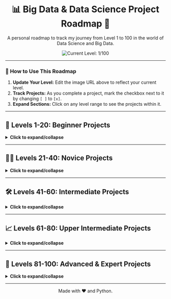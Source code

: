 <div align="center">

# 📊 Big Data & Data Science Project Roadmap 🚀

A personal roadmap to track my journey from Level 1 to 100 in the world of Data Science and Big Data.

<img src="https://img.shields.io/badge/Current%20Level-1%2F100-blue?style=for-the-badge&logo=python" alt="Current Level: 1/100">

</div>

---

### 🎯 **How to Use This Roadmap**

1.  **Update Your Level:** Edit the image URL above to reflect your current level.
2.  **Track Projects:** As you complete a project, mark the checkbox next to it by changing `[ ]` to `[x]`.
3.  **Expand Sections:** Click on any level range to see the projects within it.

---

## 🌱 Levels 1-20: Beginner Projects

<details>
<summary><strong>Click to expand/collapse</strong></summary>

- [ ] Data cleaning and visualization with Python
- [ ] Student performance analysis (Excel, Pandas)
- [ ] Simple exploratory studies (Iris dataset, Titanic dataset)
- [ ] Basic classification (flower, wine, heart disease, etc.)
- [ ] Spam detection in emails/texts
- [ ] Credit card fraud detection (simple dataset)
- [ ] Recipe or expense tracker with charts
- [ ] Simple regression (house prices, rainfall)
- [ ] Cartoonify images with OpenCV
- [ ] Calories burnt predictor (fitness dataset)

</details>

---

## 🧑‍💻 Levels 21-40: Novice Projects

<details>
<summary><strong>Click to expand/collapse</strong></summary>

- [ ] Portfolio/Blog with data insights
- [ ] Color detection in images
- [ ] Simple OCR for handwritten digits
- [ ] Churn prediction (telecom)
- [ ] Sentiment analysis (tweets, Facebook posts)
- [ ] Medical insurance predictor
- [ ] Simple clustering (customer segmentation)
- [ ] Simple recommendation system (books, movies)
- [ ] Stock price forecasting
- [ ] Fake news detection

</details>

---

## 🛠️ Levels 41-60: Intermediate Projects

<details>
<summary><strong>Click to expand/collapse</strong></summary>

- [ ] Movie recommendation using collaborative filtering
- [ ] NLP analysis of restaurant reviews
- [ ] Forecasting sales/box office revenue
- [ ] Rainfall prediction using ML
- [ ] Forecasting traffic or vehicle count
- [ ] Expense tracker web app with monthly analytics
- [ ] Loan eligibility prediction
- [ ] Fitness/Workout planner app
- [ ] Detecting faces/objects in images (OpenCV)

</details>

---

## 📈 Levels 61-80: Upper Intermediate Projects

<details>
<summary><strong>Click to expand/collapse</strong></summary>

- [ ] Real-time chat application (Socket.IO)
- [ ] Real-time sentiment analysis (Twitter streaming)
- [ ] Image caption generator
- [ ] Customer churn prediction with ensemble methods
- [ ] Real-time dashboard (stock market, weather)
- [ ] News aggregator with category filters
- [ ] Disease prediction (Parkinson’s, breast cancer, etc.)
- [ ] Predicting home/stock prices with advanced algorithms
- [ ] Personal budget app with predictive analytics

</details>

---

## 🚀 Levels 81-100: Advanced & Expert Projects

<details>
<summary><strong>Click to expand/collapse</strong></summary>

- [ ] Multiclass image classification (using transfer learning)
- [ ] Real-time fraud detection (banking dataset + Kafka)
- [ ] Large-scale log data analysis (Hadoop/Spark)
- [ ] Flight delay prediction (big dataset)
- [ ] Large-scale music/movie recommendation systems
- [ ] Deep learning for lung/pneumonia/covid detection (medical images)
- [ ] Voice assistant/Speech recognition (Google API, Python)
- [ ] NLP-based hate speech detection
- [ ] AI-powered video/image editor
- [ ] Blockchain-based voting or supply-chain management system
- [ ] IoT health dashboard (stream data from multiple sensors)
- [ ] Face and hand landmarks detection
- [ ] Decentralized marketplace on blockchain
- [ ] SaaS project management tool
- [ ] Real-time video streaming platform (HLS/AWS)
- [ ] Real-time multiplayer game (Socket.IO)
- [ ] Language learning app with AI grammar check

</details>

---
<div align="center">
Made with ❤️ and Python.
</div>
